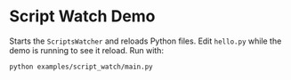 # Script Watch Demo

Starts the `ScriptsWatcher` and reloads Python files.
Edit `hello.py` while the demo is running to see it reload.
Run with:

```bash
python examples/script_watch/main.py
```
